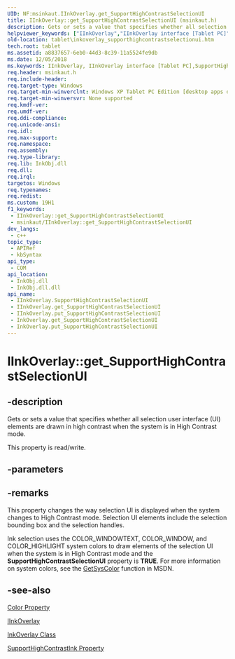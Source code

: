 ```yaml
---
UID: NF:msinkaut.IInkOverlay.get_SupportHighContrastSelectionUI
title: IInkOverlay::get_SupportHighContrastSelectionUI (msinkaut.h)
description: Gets or sets a value that specifies whether all selection user interface (UI) elements are drawn in high contrast when the system is in High Contrast mode. (Get)
helpviewer_keywords: ["IInkOverlay","IInkOverlay interface [Tablet PC]","SupportHighContrastSelectionUI property","IInkOverlay.SupportHighContrastSelectionUI","IInkOverlay.get_SupportHighContrastSelectionUI","IInkOverlay::SupportHighContrastSelectionUI","IInkOverlay::get_SupportHighContrastSelectionUI","IInkOverlay::put_SupportHighContrastSelectionUI","InkOverlay.get_SupportHighContrastSelectionUI","InkOverlay.put_SupportHighContrastSelectionUI","SupportHighContrastSelectionUI property [Tablet PC]","SupportHighContrastSelectionUI property [Tablet PC]","IInkOverlay interface","a8837657-6eb0-44d3-8c39-11a5524fe9db","get_SupportHighContrastSelectionUI","msinkaut/IInkOverlay::SupportHighContrastSelectionUI","msinkaut/IInkOverlay::get_SupportHighContrastSelectionUI","msinkaut/IInkOverlay::put_SupportHighContrastSelectionUI","tablet.inkoverlay_supporthighcontrastselectionui"]
old-location: tablet\inkoverlay_supporthighcontrastselectionui.htm
tech.root: tablet
ms.assetid: a8837657-6eb0-44d3-8c39-11a5524fe9db
ms.date: 12/05/2018
ms.keywords: IInkOverlay, IInkOverlay interface [Tablet PC],SupportHighContrastSelectionUI property, IInkOverlay.SupportHighContrastSelectionUI, IInkOverlay.get_SupportHighContrastSelectionUI, IInkOverlay::SupportHighContrastSelectionUI, IInkOverlay::get_SupportHighContrastSelectionUI, IInkOverlay::put_SupportHighContrastSelectionUI, InkOverlay.get_SupportHighContrastSelectionUI, InkOverlay.put_SupportHighContrastSelectionUI, SupportHighContrastSelectionUI property [Tablet PC], SupportHighContrastSelectionUI property [Tablet PC],IInkOverlay interface, a8837657-6eb0-44d3-8c39-11a5524fe9db, get_SupportHighContrastSelectionUI, msinkaut/IInkOverlay::SupportHighContrastSelectionUI, msinkaut/IInkOverlay::get_SupportHighContrastSelectionUI, msinkaut/IInkOverlay::put_SupportHighContrastSelectionUI, tablet.inkoverlay_supporthighcontrastselectionui
req.header: msinkaut.h
req.include-header: 
req.target-type: Windows
req.target-min-winverclnt: Windows XP Tablet PC Edition [desktop apps only]
req.target-min-winversvr: None supported
req.kmdf-ver: 
req.umdf-ver: 
req.ddi-compliance: 
req.unicode-ansi: 
req.idl: 
req.max-support: 
req.namespace: 
req.assembly: 
req.type-library: 
req.lib: InkObj.dll
req.dll: 
req.irql: 
targetos: Windows
req.typenames: 
req.redist: 
ms.custom: 19H1
f1_keywords:
 - IInkOverlay::get_SupportHighContrastSelectionUI
 - msinkaut/IInkOverlay::get_SupportHighContrastSelectionUI
dev_langs:
 - c++
topic_type:
 - APIRef
 - kbSyntax
api_type:
 - COM
api_location:
 - InkObj.dll
 - InkObj.dll.dll
api_name:
 - IInkOverlay.SupportHighContrastSelectionUI
 - IInkOverlay.get_SupportHighContrastSelectionUI
 - IInkOverlay.put_SupportHighContrastSelectionUI
 - InkOverlay.get_SupportHighContrastSelectionUI
 - InkOverlay.put_SupportHighContrastSelectionUI
---
```


# IInkOverlay::get_SupportHighContrastSelectionUI


## -description

Gets or sets a value that specifies whether all selection user interface (UI) elements are drawn in high contrast when the system is in High Contrast mode.



This property is read/write.

## -parameters

## -remarks

This property changes the way selection UI is displayed when the system changes to High Contrast mode. Selection UI elements include the selection bounding box and the selection handles.

Ink selection uses the COLOR_WINDOWTEXT, COLOR_WINDOW, and COLOR_HIGHLIGHT system colors to draw elements of the selection UI when the system is in High Contrast mode and the <b>SupportHighContrastSelectionUI</b> property is <b>TRUE</b>. For more information on system colors, see the <a href="/windows/desktop/api/winuser/nf-winuser-getsyscolor">GetSysColor</a> function in MSDN.

## -see-also

<a href="/windows/desktop/api/msinkaut/nf-msinkaut-iinkdrawingattributes-get_color">Color Property</a>



<a href="../msinkaut/nn-msinkaut-iinkoverlay.md">IInkOverlay</a>



<a href="/windows/desktop/tablet/inkoverlay-class">InkOverlay Class</a>



<a href="/windows/desktop/api/msinkaut/nf-msinkaut-iinkcollector-get_supporthighcontrastink">SupportHighContrastInk Property</a>
